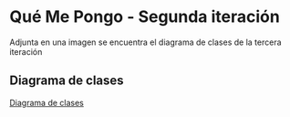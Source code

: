 # Qué Me Pongo - Segunda iteración

Adjunta en una imagen se encuentra el diagrama de clases de la tercera iteración

## Diagrama de clases

[Diagrama de clases](Diagrama_quinta_iter.jpeg)
